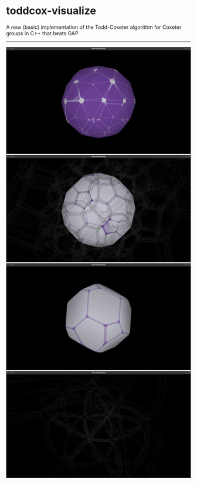 # toddcox-visualize
A new (basic) implementation of the Todd-Coxeter algorithm for Coxeter groups in C++ that beats GAP.

---

![Example render](images/600-slice.png)
![Example render](images/500-multi.png)
![Example render](images/f4-slice.png)
![Example render](images/f4-wire.png)

